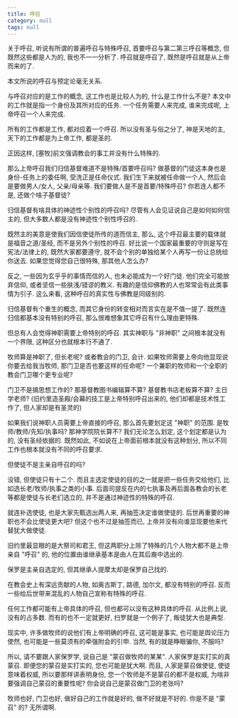 ```yaml
---
title: 呼召
category: null
tags: null
---
```


关于呼召, 听说有所谓的普遍呼召与特殊呼召, 首要呼召与第二第三呼召等概念, 但既然这些都是人为的, 我也不一一分析了. 呼召就是呼召了, 既然是呼召就是从上帝而来的了.

本文所说的呼召与预定论毫无关系.

与呼召对应的是工作的概念, 这工作也是比较人为的, 什么是工作什么不是? 本文中的工作就是指一个身份及其所对应的任务. 一个任务需要人来完成, 谁来完成呢, 上帝呼召一个人来完成.

所有的工作都是工作, 都对应着一个呼召. 所以没有圣与俗之分了, 神是天地的主, 天下的工作都是为上帝工作, 都是圣的.

正因这样, [塞牧]前文强调教会的事工并没有什么特殊的.

那么上帝呼召我们归信基督难道不是特殊/首要呼召吗? 做基督的门徒这本身也是身份-任务上的委任啊, 受洗正是任命仪式. 我们生下来就被任命做一个人, 然后会是要做男人/女人, 父亲/母亲等. 我们要做人是不是首要/特殊呼召? 你若连人都不是, 还做个啥子基督徒?

归信基督有啥具体的神迹性个别性的呼召吗? 尽管有人会见证说自己是如何如何信主的, 但大多数人都是没有神迹性个别性呼召的.

既然主的美意是使我们因信使徒所传的道而信主, 那么, 这个呼召最主要的载体就是福音之道/圣经, 而不是另外个别性的呼召. 好比说一个国家最重要的守则是写在宪法/法律上的, 既然大家都要遵守, 就不会个别的单独给某个人再写一份让总统给你送去. 如果您觉得您自己很特殊, 那其他人怎么办?

反之, 一些因为玄乎乎的事情而信的人, 也未必能成为一个好门徒. 他们完全可能放弃信仰, 或者坚信一些肤浅/错谬的教义. 有趣的是信仰佛教的人也常常会有此类事情为引子. 这么来看, 这种呼召的真实性与佛教是同级别的.

归信基督有个重生的概念, 而其它身份的转变相对而言实在是不值一提了. 既然连归信都基本没有特别的呼召, 那么很难想象其它呼召有什么理由更特殊.

但总有人会觉得神职需要上帝特别的呼召. 其实神职与 "非神职" 之间根本就没有一个界限, 这种区分也就根本行不通了.

牧师算是神职了, 但长老呢? 或者教会的门卫, 会计. 如果牧师需要上帝向他显现说你要去给我当牧师, 那门卫是否也要这样的任命呢? 一个兼职的牧师和一个全职的教会门卫哪个更专业呢?

门卫不是搞思想工作的? 那基督教图书编辑算不算? 基督教书店老板算不算? 主日学老师?  (旧约里造圣殿/会幕的技工是上帝特别呼召出来的, 他们却都是技术性工作了, 但人家却是有圣灵的)

如果我们说神职人员需要上帝直接的呼召, 那么首先要划定这 "神职" 的范围. 是牧师/教师/先知/执事吗? 那神学院院长算不? 我们无论怎么划定, 这个划定都是认为的, 没有圣经依据的. 既然如此, 不如说在上帝面前根本就没有这种划分, 所以不同工作也根本就没有不同的呼召要求.

但使徒不是主亲自呼召的吗?

没错, 但使徒只有十二个. 而且主选定使徒的目的之一就是把一些任务交给他们, 比如选长老/牧师/执事之类的小事. 后面司提反在内的七执事及再后面各教会的长老等都是使徒与长老们选立的, 并不是通过神迹性的特殊的呼召.

就连补选使徒, 也是大家先甄选出两人来, 再抽签决定谁做使徒的. 后世再重要的神职也不会比使徒更大吧? 但这个也不过是抽签而已, 上帝并没有向谁显现要他来代替犹大做使徒.

旧约里最显眼的是大祭司和君王, 但这两职分上除了特殊的几个人物大都不是上帝亲自 "呼召" 的, 他的位置由谁继承基本是由人在其后裔中选出的.

保罗是主亲自选定的, 但其继承人提摩太却是保罗自己找的.

在教会史上有深远贡献的人物, 如奥古斯丁, 路德, 加尔文, 都没有特别的呼召. 反而一些给后世带来混乱的人物自己宣称有特殊的呼召.

任何工作都可能有上帝具体的呼召, 但也都可以没有这种具体的呼召. 从比例上说, 没有的占多数. 而有的也不一定就更好, 扫罗就是一个例子了, 叛徒犹大也是典型.

现实中, 许多做牧师的说他们有上帝明确的呼召, 这可能是事实, 也可能是舆论压力使然, 也可能是一些莫须有的牵强附会的引申. 当然, 有的就是睁眼骗你, 不服吗?

所以, 请不要跟人家保罗学, 说自己是 "蒙召做牧师的某某". 人家保罗是实打实的真蒙召. 即便您的蒙召是实打实的, 您也可能是犹大啊. 而且, 人家是蒙召做使徒, 使徒意味着权威, 所以要那样讲表明身份, 您一个牧师是不是蒙召的都不是权威, 为啥非要强调自己蒙召的重要性呢? 你会说自己是蒙召做门卫的老张吗?

牧师也好, 门卫也好, 做好自己的工作就是好的, 做不好就是不好的. 你是不是 "蒙召" 的? 无所谓啊.
